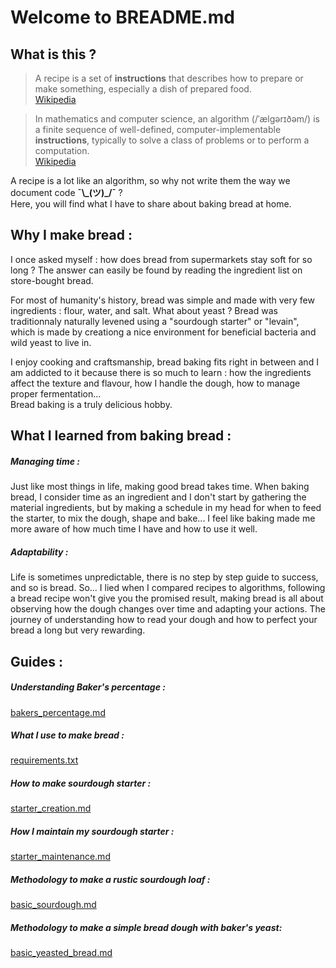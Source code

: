 # Welcome to BREADME.md

## What is this ?
>A recipe is a set of **instructions** that describes how to prepare or make something, especially a dish of prepared food.  
[Wikipedia](https://en.wikipedia.org/wiki/Recipe)

>In mathematics and computer science, an algorithm (/ˈælɡərɪðəm/) is a finite sequence of well-defined, computer-implementable **instructions**, typically to solve a class of problems or to perform a computation.  
[Wikipedia](https://en.wikipedia.org/wiki/Algorithm)

A recipe is a lot like an algorithm, so why not write them the way we document code **¯\\\_(ツ)_/¯** ?  
Here, you will find what I have to share about baking bread at home.

## Why I make bread :
I once asked myself : how does bread from supermarkets stay soft for so long ? The answer can easily be found by reading the ingredient list on store-bought bread.  

For most of humanity's history, bread was simple and made with very few ingredients : flour, water, and salt. What about yeast ? Bread was traditionnaly naturally levened using a "sourdough starter" or "levain", which is made by creationg a nice environment for beneficial bacteria and wild yeast to live in.

I enjoy cooking and craftsmanship, bread baking fits right in between and I am addicted to it because there is so much to learn : how the ingredients affect the texture and flavour, how I handle the dough, how to manage proper fermentation...  
Bread baking is a truly delicious hobby.

## What I learned from baking bread :

##### Managing time : 
Just like most things in life, making good bread takes time. 
When baking bread, I consider time as an ingredient and I don't start by gathering the material ingredients, but by making a schedule in my head for when to feed the starter, to mix the dough, shape and bake... I feel like baking made me more aware of how much time I have and how to use it well. 

##### Adaptability :
Life is sometimes unpredictable, there is no step by step guide to success, and so is bread. So... I lied when I compared recipes to algorithms, following a bread recipe won't give you the promised result, making bread is all about observing how the dough changes over time and adapting your actions. The journey of understanding how to read your dough and how to perfect your bread a long but very rewarding.

## Guides :

##### Understanding Baker's percentage :
[bakers_percentage.md](guides/bakers_percentage.md)

##### What I use to make bread :  
[requirements.txt](requirements.txt)

##### How to make sourdough starter :  
[starter_creation.md](guides/starter_creation.md)

##### How I maintain my sourdough starter :  
[starter_maintenance.md](guides/starter_maintenance.md)

##### Methodology to make a rustic sourdough loaf :  
[basic_sourdough.md](guides/basic_sourdough.md)

##### Methodology to make a simple bread dough with baker's yeast:  
[basic_yeasted_bread.md](guides/basic_yeasted_bread.md)
